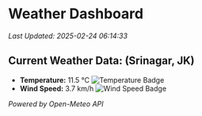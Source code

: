 
# Weather Dashboard

_Last Updated: 2025-02-24 06:14:33_

## Current Weather Data: (Srinagar, JK)
- **Temperature:** 11.5 °C ![Temperature Badge](https://img.shields.io/badge/Temperature-Low%20Temp-blue)
- **Wind Speed:** 3.7 km/h ![Wind Speed Badge](https://img.shields.io/badge/Wind%20Speed-Light%20Wind-blue)

*Powered by Open-Meteo API*
